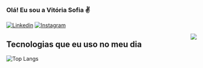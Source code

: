 ### Olá! Eu sou a Vitória Sofia ✌️

[![Linkedin](https://img.shields.io/badge/LinkedIn-0077B5?style=for-the-badge&logo=linkedin&logoColor=white)](https://)
[![Instagram](https://img.shields.io/badge/Instagram-E4405F?style=for-the-badge&logo=instagram&logoColor=white)](https://www.instagram.com/vitoriasofiaa/)

<img align='right' src= "https://github-readme-stats.vercel.app/api?username=VitoriaSofiaa&show_icons=true&theme=)">

## Tecnologias que eu uso no meu dia 

![Top Langs](https://github-readme-stats.vercel.app/api/top-langs/?username=VitoriaSofiaa&hide_progress=true)
